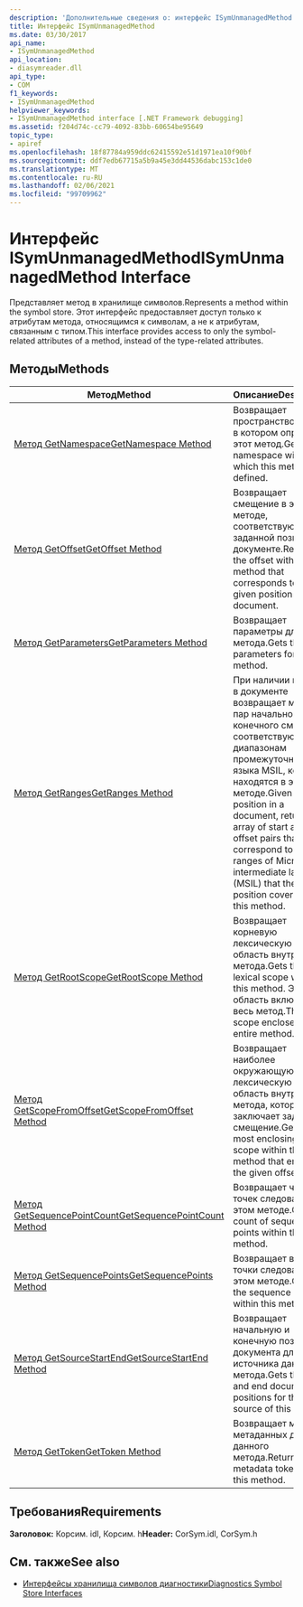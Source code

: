 ```yaml
---
description: 'Дополнительные сведения о: интерфейс ISymUnmanagedMethod'
title: Интерфейс ISymUnmanagedMethod
ms.date: 03/30/2017
api_name:
- ISymUnmanagedMethod
api_location:
- diasymreader.dll
api_type:
- COM
f1_keywords:
- ISymUnmanagedMethod
helpviewer_keywords:
- ISymUnmanagedMethod interface [.NET Framework debugging]
ms.assetid: f204d74c-cc79-4092-83bb-60654be95649
topic_type:
- apiref
ms.openlocfilehash: 18f87784a959ddc62415592e51d1971ea10f90bf
ms.sourcegitcommit: ddf7edb67715a5b9a45e3dd44536dabc153c1de0
ms.translationtype: MT
ms.contentlocale: ru-RU
ms.lasthandoff: 02/06/2021
ms.locfileid: "99709962"
---
```

# <a name="isymunmanagedmethod-interface"></a><span data-ttu-id="d9520-103">Интерфейс ISymUnmanagedMethod</span><span class="sxs-lookup"><span data-stu-id="d9520-103">ISymUnmanagedMethod Interface</span></span>

<span data-ttu-id="d9520-104">Представляет метод в хранилище символов.</span><span class="sxs-lookup"><span data-stu-id="d9520-104">Represents a method within the symbol store.</span></span> <span data-ttu-id="d9520-105">Этот интерфейс предоставляет доступ только к атрибутам метода, относящимся к символам, а не к атрибутам, связанным с типом.</span><span class="sxs-lookup"><span data-stu-id="d9520-105">This interface provides access to only the symbol-related attributes of a method, instead of the type-related attributes.</span></span>  
  
## <a name="methods"></a><span data-ttu-id="d9520-106">Методы</span><span class="sxs-lookup"><span data-stu-id="d9520-106">Methods</span></span>  
  
|<span data-ttu-id="d9520-107">Метод</span><span class="sxs-lookup"><span data-stu-id="d9520-107">Method</span></span>|<span data-ttu-id="d9520-108">Описание</span><span class="sxs-lookup"><span data-stu-id="d9520-108">Description</span></span>|  
|------------|-----------------|  
|[<span data-ttu-id="d9520-109">Метод GetNamespace</span><span class="sxs-lookup"><span data-stu-id="d9520-109">GetNamespace Method</span></span>](isymunmanagedmethod-getnamespace-method.md)|<span data-ttu-id="d9520-110">Возвращает пространство имен, в котором определен этот метод.</span><span class="sxs-lookup"><span data-stu-id="d9520-110">Gets the namespace within which this method is defined.</span></span>|  
|[<span data-ttu-id="d9520-111">Метод GetOffset</span><span class="sxs-lookup"><span data-stu-id="d9520-111">GetOffset Method</span></span>](isymunmanagedmethod-getoffset-method.md)|<span data-ttu-id="d9520-112">Возвращает смещение в этом методе, соответствующее заданной позиции в документе.</span><span class="sxs-lookup"><span data-stu-id="d9520-112">Returns the offset within this method that corresponds to a given position within a document.</span></span>|  
|[<span data-ttu-id="d9520-113">Метод GetParameters</span><span class="sxs-lookup"><span data-stu-id="d9520-113">GetParameters Method</span></span>](isymunmanagedmethod-getparameters-method.md)|<span data-ttu-id="d9520-114">Возвращает параметры для этого метода.</span><span class="sxs-lookup"><span data-stu-id="d9520-114">Gets the parameters for this method.</span></span>|  
|[<span data-ttu-id="d9520-115">Метод GetRanges</span><span class="sxs-lookup"><span data-stu-id="d9520-115">GetRanges Method</span></span>](isymunmanagedmethod-getranges-method.md)|<span data-ttu-id="d9520-116">При наличии позиции в документе возвращает массив пар начального и конечного смещения, соответствующих диапазонам промежуточного языка MSIL, которые находятся в этом методе.</span><span class="sxs-lookup"><span data-stu-id="d9520-116">Given a position in a document, returns an array of start and end offset pairs that correspond to the ranges of Microsoft intermediate language (MSIL) that the position covers within this method.</span></span>|  
|[<span data-ttu-id="d9520-117">Метод GetRootScope</span><span class="sxs-lookup"><span data-stu-id="d9520-117">GetRootScope Method</span></span>](isymunmanagedmethod-getrootscope-method.md)|<span data-ttu-id="d9520-118">Возвращает корневую лексическую область внутри этого метода.</span><span class="sxs-lookup"><span data-stu-id="d9520-118">Gets the root lexical scope within this method.</span></span> <span data-ttu-id="d9520-119">Эта область включает весь метод.</span><span class="sxs-lookup"><span data-stu-id="d9520-119">This scope encloses the entire method.</span></span>|  
|[<span data-ttu-id="d9520-120">Метод GetScopeFromOffset</span><span class="sxs-lookup"><span data-stu-id="d9520-120">GetScopeFromOffset Method</span></span>](isymunmanagedmethod-getscopefromoffset-method.md)|<span data-ttu-id="d9520-121">Возвращает наиболее окружающую лексическую область внутри этого метода, которая заключает заданное смещение.</span><span class="sxs-lookup"><span data-stu-id="d9520-121">Gets the most enclosing lexical scope within this method that encloses the given offset.</span></span>|  
|[<span data-ttu-id="d9520-122">Метод GetSequencePointCount</span><span class="sxs-lookup"><span data-stu-id="d9520-122">GetSequencePointCount Method</span></span>](isymunmanagedmethod-getsequencepointcount-method.md)|<span data-ttu-id="d9520-123">Возвращает число точек следования в этом методе.</span><span class="sxs-lookup"><span data-stu-id="d9520-123">Gets the count of sequence points within this method.</span></span>|  
|[<span data-ttu-id="d9520-124">Метод GetSequencePoints</span><span class="sxs-lookup"><span data-stu-id="d9520-124">GetSequencePoints Method</span></span>](isymunmanagedmethod-getsequencepoints-method.md)|<span data-ttu-id="d9520-125">Возвращает все точки следования в этом методе.</span><span class="sxs-lookup"><span data-stu-id="d9520-125">Gets all the sequence points within this method.</span></span>|  
|[<span data-ttu-id="d9520-126">Метод GetSourceStartEnd</span><span class="sxs-lookup"><span data-stu-id="d9520-126">GetSourceStartEnd Method</span></span>](isymunmanagedmethod-getsourcestartend-method.md)|<span data-ttu-id="d9520-127">Возвращает начальную и конечную позиции документа для источника данного метода.</span><span class="sxs-lookup"><span data-stu-id="d9520-127">Gets the start and end document positions for the source of this method.</span></span>|  
|[<span data-ttu-id="d9520-128">Метод GetToken</span><span class="sxs-lookup"><span data-stu-id="d9520-128">GetToken Method</span></span>](isymunmanagedmethod-gettoken-method.md)|<span data-ttu-id="d9520-129">Возвращает маркер метаданных для данного метода.</span><span class="sxs-lookup"><span data-stu-id="d9520-129">Returns the metadata token for this method.</span></span>|  
  
## <a name="requirements"></a><span data-ttu-id="d9520-130">Требования</span><span class="sxs-lookup"><span data-stu-id="d9520-130">Requirements</span></span>  

 <span data-ttu-id="d9520-131">**Заголовок:** Корсим. idl, Корсим. h</span><span class="sxs-lookup"><span data-stu-id="d9520-131">**Header:** CorSym.idl, CorSym.h</span></span>  
  
## <a name="see-also"></a><span data-ttu-id="d9520-132">См. также</span><span class="sxs-lookup"><span data-stu-id="d9520-132">See also</span></span>

- [<span data-ttu-id="d9520-133">Интерфейсы хранилища символов диагностики</span><span class="sxs-lookup"><span data-stu-id="d9520-133">Diagnostics Symbol Store Interfaces</span></span>](diagnostics-symbol-store-interfaces.md)
